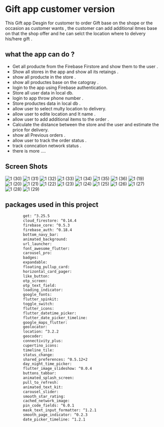 # Gift app customer version

This Gift app Desgin for customer to order Gift base on the shope or the occasion as customer wants ,
the customer can add additional itmes  base on that the shop offer and he can selct the location where to delvery his/here gift .

## what the app can do ?
- Get all producte from the Firebase Firstore and show them to the user .
- Show all stores in the app and show all its retaings .
- show all producte in the store .
- show all productes base on the catogray .
- login to the app using Firebase authentication.
- Store all user data in local db.
- login to app throw phone number .
- Store productes data in local db .
- allow user to select multy location to delivery.
- allow user to edite location and It name .
- allow user to add additional items to the order .
- Calculate the distance between the store and the user and estimate the price for delivery.
- show all Previous orders .
- allow user to track the order status .
- track conncation network status .
- there is more ....

## Screen Shots
![1 (30)](https://user-images.githubusercontent.com/75394655/179774074-02bf259b-af19-4778-9c46-1365e48cb8d9.jpg)
![1 (31)](https://user-images.githubusercontent.com/75394655/179774080-deddac4b-a336-4d3d-9da0-36796a331663.jpg)
![1 (32)](https://user-images.githubusercontent.com/75394655/179774100-5927263c-d37f-4045-b203-a307945210cf.jpg)
![1 (33)](https://user-images.githubusercontent.com/75394655/179774105-e5ccd9b3-5508-4f41-bd1a-dad8bd48cc66.jpg)
![1 (34)](https://user-images.githubusercontent.com/75394655/179774118-03b12db8-510e-4b9f-9187-727d4f5fe734.jpg)
![1 (35)](https://user-images.githubusercontent.com/75394655/179774120-23d0380c-68ce-43ee-90d3-de1497b4b0c2.jpg)
![1 (36)](https://user-images.githubusercontent.com/75394655/179774128-fbd2679d-f378-4913-bec3-a874388a7fd5.jpg)
![1 (19)](https://user-images.githubusercontent.com/75394655/179774135-b04085f1-6ab2-440c-92bb-78e1a55f8446.jpg)
![1 (20)](https://user-images.githubusercontent.com/75394655/179774143-70a723a8-f8cb-45ee-87c1-7b078d1e5439.jpg)
![1 (21)](https://user-images.githubusercontent.com/75394655/179774152-a4e7347e-f973-42bd-8495-168b88d6dfa0.jpg)
![1 (22)](https://user-images.githubusercontent.com/75394655/179774157-0b111c2d-0d09-428b-a0d6-bd187d6cceea.jpg)
![1 (23)](https://user-images.githubusercontent.com/75394655/179774164-f804a6ad-6162-40a9-bedf-a3da53c8aa7c.jpg)
![1 (24)](https://user-images.githubusercontent.com/75394655/179774172-6f505cbd-b3af-477c-a43a-3aca2b54c6e2.jpg)
![1 (25)](https://user-images.githubusercontent.com/75394655/179774180-b2a38ebc-412d-4044-be6d-e1f072607c2f.jpg)
![1 (26)](https://user-images.githubusercontent.com/75394655/179774191-443e5fcb-2442-48e3-bddb-eebdb069fea4.jpg)
![1 (27)](https://user-images.githubusercontent.com/75394655/179774198-f34770c1-aee4-4960-990f-995dbfa285ec.jpg)
![1 (28)](https://user-images.githubusercontent.com/75394655/179774202-e0083dab-0416-4054-b63c-0065c67da050.jpg)
![1 (29)](https://user-images.githubusercontent.com/75394655/179774203-50059aab-63c0-4efd-a8d0-072ef5382d01.jpg)

## packages used in this project
```sh
        get: ^3.25.5
        cloud_firestore: ^0.14.4
        firebase_core: ^0.5.3
        firebase_auth: ^0.18.4
        bottom_navy_bar:
        animated_background:
        url_launcher:
        font_awesome_flutter:
        carousel_pro:
        badges:
        expandable:
        floating_pullup_card:
        horizontal_card_pager:
        like_button:
        otp_screen:
        otp_text_field:
        loading_indicator:
        google_fonts:
        flutter_spinkit:
        toggle_switch:
        flutter_icons:
        flutter_datetime_picker:
        flutter_date_picker_timeline:
        google_maps_flutter:
        geolocator:
        location: ^3.2.2
        geocoder:
        connectivity_plus:
        cupertino_icons:
        timeline_tile:
        status_change:
        shared_preferences: ^0.5.12+2
        day_night_time_picker:
        flutter_image_slideshow: ^0.0.4
        buttons_tabbar:
        animated_splash_screen:
        pull_to_refresh:
        animated_text_kit:
        carousel_slider:
        smooth_star_rating:
        cached_network_image:
        pin_code_fields: ^6.0.1
        mask_text_input_formatter: ^1.2.1
        smooth_page_indicator: ^0.2.3
        date_picker_timeline: ^1.2.1
```





